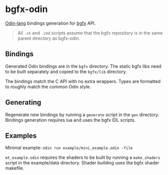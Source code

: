 # bgfx-odin

[Odin-lang](https://github.com/odin-lang/Odin) bindings generation for [bgfx](https://github.com/bkaradzic/bgfx) API.

> All `.sh` and `.cmd` scripts assume that the bgfx repository is in the same parent directory as bgfx-odin.


## Bindings

Generated Odin bindings are in the `bgfx` directory. The static bgfx libs need to be built separately and copied to the `bgfx/lib` directory.

The bindings match the C API with no extra wrappers. Types are formatted to roughly match the common Odin style.


## Generating

Regenerate new bindings by running a `generate` script in the `gen` directory. Bindings generation requires lua and uses the bgfx IDL scripts.


## Examples

Minimal example:
`odin run example/mini_example.odin -file`

`mt_example.odin` requires the shaders to be built by running a `make_shaders` script in the example/data directory. Shader building uses the bgfx shader makefile.
